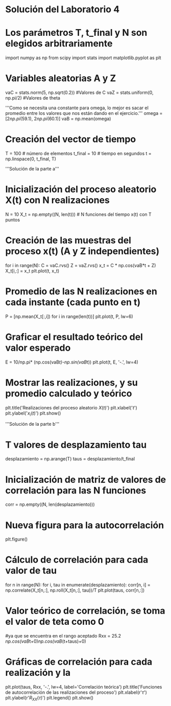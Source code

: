# Solución del Laboratorio 4

# Los parámetros T, t_final y N son elegidos arbitrariamente

import numpy as np
from scipy import stats
import matplotlib.pyplot as plt



# Variables aleatorias A y Z
vaC = stats.norm(5, np.sqrt(0.2)) #Valores de C
vaZ = stats.uniform(0, np.pi/2) #Valores de theta

'''Como se necesita una constante para omega,
lo mejor es sacar el promedio entre los valores 
que nos están dando en el ejercicio.'''
omega = [2*np.pi*(59.1), 2*np.pi*(60.1)]
vaB = np.mean(omega) 


# Creación del vector de tiempo
T = 100    # número de elementos
t_final = 10     # tiempo en segundos
t = np.linspace(0, t_final, T)

'''Solución de la parte a'''
# Inicialización del proceso aleatorio X(t) con N realizaciones
N = 10
X_t = np.empty((N, len(t))) # N funciones del tiempo x(t) con T puntos

# Creación de las muestras del proceso x(t) (A y Z independientes)
for i in range(N):
    C = vaC.rvs()
    Z = vaZ.rvs()
    x_t = C * np.cos(vaB*t + Z)
    X_t[i,:] = x_t
    plt.plot(t, x_t)
# Promedio de las N realizaciones en cada instante (cada punto en t)
P = [np.mean(X_t[:,i]) for i in range(len(t))]
plt.plot(t, P, lw=6)

# Graficar el resultado teórico del valor esperado
E = 10/np.pi* (np.cos(vaB*t)-np.sin(vaB*t))
plt.plot(t, E, '-.', lw=4)

# Mostrar las realizaciones, y su promedio calculado y teórico
plt.title('Realizaciones del proceso aleatorio $X(t)$')
plt.xlabel('$t$')
plt.ylabel('$x_i(t)$')
plt.show()

'''Solución de la parte b'''

# T valores de desplazamiento tau
desplazamiento = np.arange(T)
taus = desplazamiento/t_final

# Inicialización de matriz de valores de correlación para las N funciones
corr = np.empty((N, len(desplazamiento)))

# Nueva figura para la autocorrelación
plt.figure()

# Cálculo de correlación para cada valor de tau
for n in range(N):
    for i, tau in enumerate(desplazamiento):
        corr[n, i] = np.correlate(X_t[n,:], np.roll(X_t[n,:], tau))/T
    plt.plot(taus, corr[n,:])

# Valor teórico de correlación, se toma el valor de teta como 0 
#ya que se encuentra en el rango aceptado
Rxx = 25.2 *np.cos(vaB*t+0)*np.cos(vaB*(t+taus)+0)


# Gráficas de correlación para cada realización y la
plt.plot(taus, Rxx, '-.', lw=4, label='Correlación teórica')
plt.title('Funciones de autocorrelación de las realizaciones del proceso')
plt.xlabel(r'$\tau$')
plt.ylabel(r'$R_{XX}(\tau)$')
plt.legend()
plt.show()

